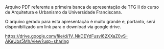 Arquivo PDF referente a primeira banca de apresentação de TFG II do curso de Arquitetura e Urbanismo da Universidade Franciscana.

O arquivo gerado para esta apresentação é muito grande e, portanto, será disponibilizado um link para o download via google drive.

https://drive.google.com/file/d/1V_NkDEYdFusvl62XXaZ0vS-AKeUbs5Mh/view?usp=sharing
